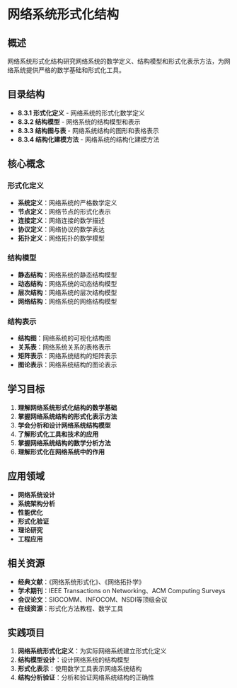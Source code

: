 # 网络系统形式化结构

## 概述

网络系统形式化结构研究网络系统的数学定义、结构模型和形式化表示方法，为网络系统提供严格的数学基础和形式化工具。

## 目录结构

- **8.3.1 形式化定义** - 网络系统的形式化数学定义
- **8.3.2 结构模型** - 网络系统的结构模型和表示
- **8.3.3 结构图与表** - 网络系统结构的图形和表格表示
- **8.3.4 结构化建模方法** - 网络系统的结构化建模方法

## 核心概念

### 形式化定义

- **系统定义**：网络系统的严格数学定义
- **节点定义**：网络节点的形式化表示
- **连接定义**：网络连接的数学描述
- **协议定义**：网络协议的数学表达
- **拓扑定义**：网络拓扑的数学模型

### 结构模型

- **静态结构**：网络系统的静态结构模型
- **动态结构**：网络系统的动态结构模型
- **层次结构**：网络系统的层次结构模型
- **网络结构**：网络系统的网络结构模型

### 结构表示

- **结构图**：网络系统的可视化结构图
- **关系表**：网络系统关系的表格表示
- **矩阵表示**：网络系统结构的矩阵表示
- **图论表示**：网络系统结构的图论表示

## 学习目标

1. **理解网络系统形式化结构的数学基础**
2. **掌握网络系统结构的形式化表示方法**
3. **学会分析和设计网络系统结构模型**
4. **了解形式化工具和技术的应用**
5. **掌握网络系统结构的数学分析方法**
6. **理解形式化在网络系统中的作用**

## 应用领域

- **网络系统设计**
- **系统架构分析**
- **性能优化**
- **形式化验证**
- **理论研究**
- **工程应用**

## 相关资源

- **经典文献**：《网络系统形式化》、《网络拓扑学》
- **学术期刊**：IEEE Transactions on Networking、ACM Computing Surveys
- **会议论文**：SIGCOMM、INFOCOM、NSDI等顶级会议
- **在线资源**：形式化方法教程、数学工具

## 实践项目

1. **网络系统形式化定义**：为实际网络系统建立形式化定义
2. **结构模型设计**：设计网络系统的结构模型
3. **形式化表示**：使用数学工具表示网络系统结构
4. **结构分析验证**：分析和验证网络系统结构的正确性

